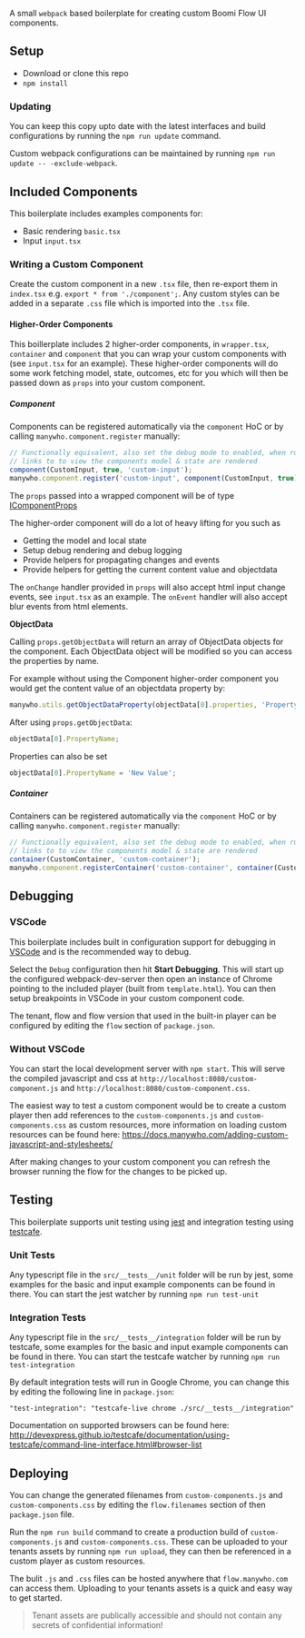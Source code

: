 A small `webpack` based boilerplate for creating custom Boomi Flow UI components.

## Setup

- Download or clone this repo
- `npm install`

### Updating

You can keep this copy upto date with the latest interfaces and build configurations by running the `npm run update` command.

Custom webpack configurations can be maintained by running `npm run update -- -exclude-webpack`.

## Included Components

This boilerplate includes examples components for:

- Basic rendering `basic.tsx`
- Input `input.tsx`

### Writing a Custom Component

Create the custom component in a new `.tsx` file, then re-export them in `index.tsx` e.g. `export * from './component';`. Any custom styles can be added in a separate `.css` file which is imported into the `.tsx` file.

#### Higher-Order Components

This boillerplate includes 2 higher-order components, in `wrapper.tsx`, `container` and `component` that you can wrap your custom components with (see `input.tsx` for an example). These higher-order
components will do some work fetching model, state, outcomes, etc for you which will then be passed down as `props` into your custom component.

##### Component 

Components can be registered automatically via the `component` HoC or by calling `manywho.component.register` manually:

```javascript
// Functionally equivalent, also set the debug mode to enabled, when running the flow in debug mode (`mode=DEBUG` in the query string)
// links to to view the components model & state are rendered
component(CustomInput, true, 'custom-input');
manywho.component.register('custom-input', component(CustomInput, true));
```

The `props` passed into a wrapped component will be of type [IComponentProps](https://github.com/manywho/ui-custom-component/blob/7424f50eaa8054b1ba6659d8d1d2ae2d1c8a23fe/src/interfaces/index.ts#L301)

The higher-order component will do a lot of heavy lifting for you such as

* Getting the model and local state
* Setup debug rendering and debug logging
* Provide helpers for propagating changes and events
* Provide helpers for getting the current content value and objectdata

The `onChange` handler provided in `props` will also accept html input change events, see `input.tsx` as an example. The `onEvent` handler will
also accept blur events from html elements.

**ObjectData**

Calling `props.getObjectData` will return an array of ObjectData objects for the component. Each ObjectData object will be modified so you can access the properties by name.

For example without using the Component higher-order component you would get the content value of an objectdata property by:

```javascript
manywho.utils.getObjectDataProperty(objectData[0].properties, 'PropertyName').contentValue;
```

After using `props.getObjectData`:

```javascript
objectData[0].PropertyName;
```

Properties can also be set

```javascript
objectData[0].PropertyName = 'New Value';
```

##### Container

Containers can be registered automatically via the `component` HoC or by calling `manywho.component.register` manually:

```javascript
// Functionally equivalent, also set the debug mode to enabled, when running the flow in debug mode (`mode=DEBUG` in the query string)
// links to to view the components model & state are rendered
container(CustomContainer, 'custom-container');
manywho.component.registerContainer('custom-container', container(CustomInput));
```

## Debugging

### VSCode

This boilerplate includes built in configuration support for debugging in [VSCode](https://code.visualstudio.com/) and is the recommended way to debug.

Select the `Debug` configuration then hit **Start Debugging**. This will start up the configured webpack-dev-server then open an instance of Chrome pointing to the included player (built from `template.html`). You can then setup breakpoints in VSCode in your custom component code.

The tenant, flow and flow version that used in the built-in player can be configured by editing the `flow` section of `package.json`.

### Without VSCode

You can start the local development server with `npm start`. This will serve the compiled javascript and css at `http://localhost:8080/custom-component.js` and `http://localhost:8080/custom-component.css`.

The easiest way to test a custom component would be to create a custom player then add references to the `custom-components.js` and `custom-components.css` as custom resources, more information on loading custom resources can be found here: https://docs.manywho.com/adding-custom-javascript-and-stylesheets/

After making changes to your custom component you can refresh the browser running the flow for the changes to be picked up.

## Testing

This boilerplate supports unit testing using [jest](https://jestjs.io) and integration testing using [testcafe](https://devexpress.github.io/testcafe/).

### Unit Tests

Any typescript file in the `src/__tests__/unit` folder will be run by jest, some examples for the basic and input example components can be found in there. You
can start the jest watcher by running `npm run test-unit`

### Integration Tests

Any typescript file in the `src/__tests__/integration` folder will be run by testcafe, some examples for the basic and input example components can be found in there. You
can start the testcafe watcher by running `npm run test-integration`

By default integration tests will run in Google Chrome, you can change this by editing the following line in `package.json`:

```
"test-integration": "testcafe-live chrome ./src/__tests__/integration"
```

Documentation on supported browsers can be found here: http://devexpress.github.io/testcafe/documentation/using-testcafe/command-line-interface.html#browser-list

## Deploying

You can change the generated filenames from `custom-components.js` and `custom-components.css` by editing the `flow.filenames` section of then `package.json` file.

Run the `npm run build` command to create a production build of `custom-components.js` and `custom-components.css`. These can
be uploaded to your tenants assets by running `npm run upload`, they can then be referenced in a custom player as custom
resources.

The bulit `.js` and `.css` files can be hosted anywhere that `flow.manywho.com` can access them. Uploading to your tenants
assets is a quick and easy way to get started.

> Tenant assets are publically accessible and should not contain any secrets of confidential information!
